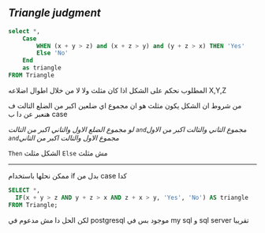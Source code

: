 ## _Triangle judgment_ ##

``` sql
select *,
    Case
        WHEN (x + y > z) and (x + z > y) and (y + z > x) THEN 'Yes'
        Else 'No'
    End
    as triangle
FROM Triangle
```
 المطلوب نحكم على الشكل اذا كان مثلث ولا لا من خلال اطوال اضلاعه X,Y,Z
  
 من شروط ان الشكل يكون مثلث هو ان مجموع اي ضلعين اكبر من الضلع التالت ف هنعبر عن دا ب case

 _لو مجموع الضلع الاول والتاني اكبر من التالت_
_```and```مجموع التاني والتالت اكبر من الاول_
_```and```مجموع الاول والتالت اكبر من التاني_

```Then``` الشكل مثلث ```Else``` مش مثلث

---

ممكن نحلها باستخدام if بدل من case كدا
```sql
SELECT *, 
  IF(x + y > z AND y + z > x AND z + x > y, 'Yes', 'No') AS triangle 
FROM Triangle;
```
لكن الحل دا مش مدعوم في postgresql موجود بس في my sql و sql server تقريبا
